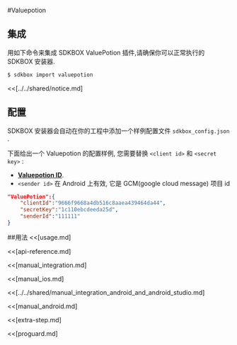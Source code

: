 <!--
Include Base: /Users/jtsm/Chukong-Inc/pr/en/src/valuepotion/v3-cpp
-->

#Valuepotion

## 集成
用如下命令来集成 SDKBOX ValuePotion 插件,请确保你可以正常执行的 SDKBOX 安装器.
```bash
$ sdkbox import valuepotion
```

<<[../../shared/notice.md]

<!--## Configuration
<<[../../shared/sdkbox_cloud.md]
<<[../../shared/remote_application_config.md]-->

## 配置
SDKBOX 安装器会自动在你的工程中添加一个样例配置文件 `sdkbox_config.json` .

下面给出一个 Valuepotion 的配置样例, 您需要替换 `<client id>`  和 `<secret key>` :
- [__Valuepotion ID__](https://www.valuepotion.com/).
- `<sender id>` 在 Android 上有效, 它是 GCM(google cloud message) 项目 id
```json
"ValuePotion":{
    "clientId":"9666f9668a4db516c8aaea439464da44",
    "secretKey":"1c110ebcdeeda25d",
    "senderId":"111111"
}
```

<!--<<[sdkbox-config-encrypt.md]-->

##用法
<<[usage.md]

<<[api-reference.md]

<<[manual_integration.md]

<<[manual_ios.md]

<<[../../shared/manual_integration_android_and_android_studio.md]

<<[manual_android.md]

<<[extra-step.md]

<<[proguard.md]
